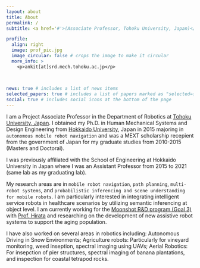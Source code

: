 ```yaml
---
layout: about
title: About
permalink: /
subtitle: <a href='#'>(Associate Professor, Tohoku University, Japan)</a>. 

profile:
  align: right
  image: prof_pic.jpg
  image_circular: false # crops the image to make it circular
  more_info: >
    <p>ankit[at]srd.mech.tohoku.ac.jp</p>
   
    

news: true # includes a list of news items
selected_papers: true # includes a list of papers marked as "selected={true}"
social: true # includes social icons at the bottom of the page
---
```


I am a Project Associate Professor in the Department of Robotics at [Tohoku University, Japan](https://www.tohoku.ac.jp/en/). I obtained my Ph.D. in Human Mechanical Systems and Design Engineering from [Hokkaido University](https://www.global.hokudai.ac.jp/), Japan in 2015 majoring in `autonomous mobile robot navigation` and was a MEXT scholarship recepient from the government of Japan for my graduate studies from 2010-2015 (Masters and Doctoral). 

I was previously affiliated with the School of Engineering at Hokkaido University in Japan where I was an Assistant Professor from 2015 to 2021 (same lab as my graduating lab).  

My research areas are in `mobile robot navigation`, `path planning`, `multi-robot systems`, and `probabilistic inferencing and scene understanding for mobile robots`. I am particularly interested in integrating intelligent service robots in healthcare scenarios by utilizing semantic inferencing at object level. I am currently working for the [Moonshot R&D program (Goal 3)](https://www.jst.go.jp/moonshot/en/program/goal3/) with [Prof. Hirata](https://srd.mech.tohoku.ac.jp/moonshot/en/research/) and researching on the development of new assistive robot systems to support the aging population. 

I have also worked on several areas in robotics including:  Autonomous Driving in Snow Environments; Agriculture robots:  Particularly for vineyard monitoring, weed inseption, spectral imaging using UAVs; Aerial Robotics: For insepction of pier structures, spectral imaging of banana plantations, and inspection for coastal tetrapod rocks.  
